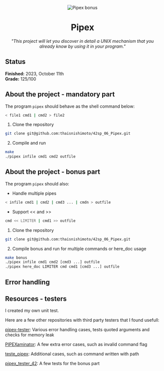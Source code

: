 <p align="center">
  <img src="https://github.com/thaisnishimoto/42-project-badges/blob/main/badges/pipexm.png" alt="Pipex bonus"/>
</p>

<h1 align=center>
	<b>Pipex</b>
</h1>

<p align="center"><i>"This project will let you discover in detail a UNIX mechanism that you already know by using it in your program."</i></p>  
<h2>
 Status
</h2>

**Finished:**  2023, October 11th <br>
**Grade:** 125/100

<h2>
About the project - mandatory part
</h2>

The program `pipex` should behave as the shell command below:
```sh
< file1 cmd1 | cmd2 > file2
```

1. Clone the repository
```sh
git clone git@github.com:thaisnishimoto/42sp_06_Pipex.git
```

2. Compile and run
```sh
make
./pipex infile cmd1 cmd2 outfile
```

<h2>
About the project - bonus part
</h2>

The program `pipex` should also:
- Handle multiple pipes
```sh
< infile cmd1 | cmd2 | cmd3 ... | cmdn > outfile
```
- Support << and >>
```sh
cmd << LIMITER | cmd1 >> outfile
```

1. Clone the repository
```sh
git clone git@github.com:thaisnishimoto/42sp_06_Pipex.git
```

2. Compile bonus and run for multiple commands or here_doc usage
```sh
make bonus
./pipex infile cmd1 cmd2 [cmd3 ...] outfile
./pipex here_doc LIMITER cmd cmd1 [cmd3 ...] outfile
```

<h2>
Error handling
</h2>

<h2>
Resources - testers
</h2>

I created my own unit test.

Here are a few other repositories with third party testers that I found usefull: <br>

[pipex-tester](https://github.com/denisgodoy/pipex-tester): Various error handling cases, tests quoted arguments and checks for memory leak

[PIPEXaminator](https://github.com/mariadaan/PIPEXaminator): A few extra error cases, such as invalid command flag

[teste_pipex](https://github.com/D-Daria/pipex): Additional cases, such as command written with path

[pipex_tester_42](https://github.com/Yoo0lh/pipex_tester_42): A few tests for the bonus part
